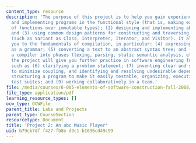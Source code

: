 ```yaml
---
content_type: resource
description: 'The purpose of this project is to help you gain experience in (1) designing
  and implementing programs in the functional style (that is, making extensive use
  of functions over immutable types); (2) designing and implementing abstract types;
  and (3) using common design patterns for constructing and traversing structures
  (such as Variant as Class, Interpreter, Iterator, and Visitor). It also introduces
  you to the fundamentals of compilation, in particular: (4) expressing a language
  as a grammar; (5) converting a text to an abstract syntax tree; and (5) organizing
  a compiler into phases (lexing, parsing, static semantic analysis, etc). Finally,
  the project will give you further practice in software engineering fundamentals,
  such as (6) clarifying a problem statement; (7) inventing clear and simple interfaces
  to minimize coupling, and identifying and resolving undesirable dependences; (8)
  structuring a program to make it easily testable, organizing, executing and evaluating
  test suites; and (9) working collaboratively in a team.'
file: /media/courses/6-005-elements-of-software-construction-fall-2008/b79cb7dff427fb8ed9c1b1696cd49c99_MIT6_005f08_project02.pdf
file_type: application/pdf
learning_resource_types: []
ocw_type: OCWFile
parent_title: Labs and Projects
parent_type: CourseSection
resourcetype: Document
title: 'Project 2: An abc Music Player'
uid: b79cb7df-f427-fb8e-d9c1-b1696cd49c99
---
```

